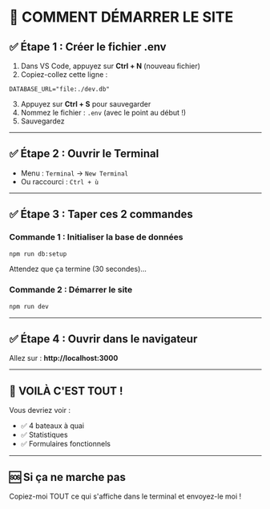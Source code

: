 # 🚀 COMMENT DÉMARRER LE SITE

## ✅ Étape 1 : Créer le fichier .env

1. Dans VS Code, appuyez sur **Ctrl + N** (nouveau fichier)
2. Copiez-collez cette ligne :

```
DATABASE_URL="file:./dev.db"
```

3. Appuyez sur **Ctrl + S** pour sauvegarder
4. Nommez le fichier : `.env` (avec le point au début !)
5. Sauvegardez

---

## ✅ Étape 2 : Ouvrir le Terminal

- Menu : `Terminal` → `New Terminal`
- Ou raccourci : `Ctrl + ù`

---

## ✅ Étape 3 : Taper ces 2 commandes

### Commande 1 : Initialiser la base de données
```bash
npm run db:setup
```

Attendez que ça termine (30 secondes)...

### Commande 2 : Démarrer le site
```bash
npm run dev
```

---

## ✅ Étape 4 : Ouvrir dans le navigateur

Allez sur : **http://localhost:3000**

---

## 🎉 VOILÀ C'EST TOUT !

Vous devriez voir :
- ✅ 4 bateaux à quai
- ✅ Statistiques
- ✅ Formulaires fonctionnels

---

## 🆘 Si ça ne marche pas

Copiez-moi TOUT ce qui s'affiche dans le terminal et envoyez-le moi !

